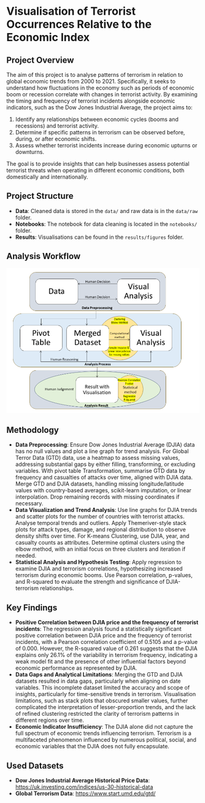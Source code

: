# Visualisation of Terrorist Occurrences Relative to the Economic Index
## Project Overview
The aim of this project is to analyse patterns of terrorism in relation to global economic trends from 2000 to 2021. Specifically, it seeks to understand how fluctuations in the economy such as periods of economic boom or recession correlate with changes in terrorist activity. By examining the timing and frequency of terrorist incidents alongside economic indicators, such as the Dow Jones Industrial Average, the project aims to:
1. Identify any relationships between economic cycles (booms and recessions) and terrorist activity.
2. Determine if specific patterns in terrorism can be observed before, during, or after economic shifts.
3. Assess whether terrorist incidents increase during economic upturns or downturns.

The goal is to provide insights that can help businesses assess potential terrorist threats when operating in different economic conditions, both domestically and internationally.

## Project Structure
- **Data**: Cleaned data is stored in the `data/` and raw data is in the `data/raw` folder.
- **Notebooks**: The notebook for data cleaning is located in the `notebooks/` folder.
- **Results**: Visualisations can be found in the `results/figures` folder.

## Analysis Workflow
![Analysis Workflow](workflow/analysis_workflow.png)

## Methodology
- **Data Preprocessing**: Ensure Dow Jones Industrial Average (DJIA) data has no null values and plot a line graph for trend analysis. For Global Terror Data (GTD) data, use a heatmap to assess missing values, addressing substantial gaps by either filling, transforming, or excluding variables. With pivot table Transformation, summarise GTD data by frequency and casualties of attacks over time, aligned with DJIA data. Merge GTD and DJIA datasets, handling missing longitude/latitude values with country-based averages, scikit-learn imputation, or linear interpolation. Drop remaining records with missing coordinates if necessary.
- **Data Visualization and Trend Analysis**: Use line graphs for DJIA trends and scatter plots for the number of countries with terrorist attacks. Analyse temporal trends and outliers. Apply Themeriver-style stack plots for attack types, damage, and regional distribution to observe density shifts over time. For K-means Clustering, use DJIA, year, and casualty counts as attributes. Determine optimal clusters using the elbow method, with an initial focus on three clusters and iteration if needed.
- **Statistical Analysis and Hypothesis Testing**: Apply regression to examine DJIA and terrorism correlations, hypothesizing increased terrorism during economic booms. Use Pearson correlation, p-values, and R-squared to evaluate the strength and significance of DJIA-terrorism relationships.

## Key Findings
- **Positive Correlation between DJIA price and the frequency of terrorist incidents**: The regression analysis found a statistically significant positive correlation between DJIA price and the frequency of terrorist incidents, with a Pearson correlation coefficient of 0.5105 and a p-value of 0.000. However, the R-squared value of 0.261 suggests that the DJIA explains only 26.1% of the variability in terrorism frequency, indicating a weak model fit and the presence of other influential factors beyond economic performance as represented by DJIA.
- **Data Gaps and Analytical Limitations**: Merging the GTD and DJIA datasets resulted in data gaps, particularly when aligning on date variables. This incomplete dataset limited the accuracy and scope of insights, particularly for time-sensitive trends in terrorism. Visualisation limitations, such as stack plots that obscured smaller values, further complicated the interpretation of lesser-proportion trends, and the lack of refined clustering restricted the clarity of terrorism patterns in different regions over time.
- **Economic Indicator Insufficiency**: The DJIA alone did not capture the full spectrum of economic trends influencing terrorism. Terrorism is a multifaceted phenomenon influenced by numerous political, social, and economic variables that the DJIA does not fully encapsulate.

## Used Datasets
- **Dow Jones Industrial Average Historical Price Data**: https://uk.investing.com/indices/us-30-historical-data
- **Global Terrorism Data**: https://www.start.umd.edu/gtd/
